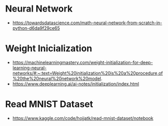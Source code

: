 # Neural Network
- https://towardsdatascience.com/math-neural-network-from-scratch-in-python-d6da9f29ce65

# Weight Inicialization
- https://machinelearningmastery.com/weight-initialization-for-deep-learning-neural-networks/#:~:text=Weight%20initialization%20is%20a%20procedure,of%20the%20neural%20network%20model.
- https://www.deeplearning.ai/ai-notes/initialization/index.html

# Read MNIST Dataset
- https://www.kaggle.com/code/hojjatk/read-mnist-dataset/notebook